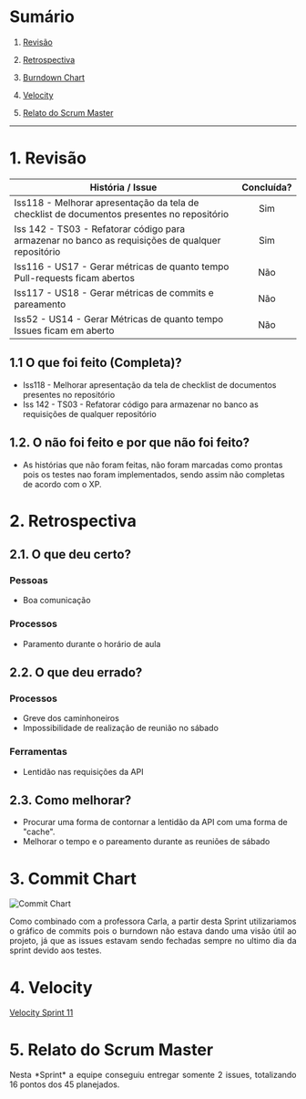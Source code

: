 # Sumário

1. [Revisão](#1-revisão)

2. [Retrospectiva](#2-retrospectiva)

3. [Burndown Chart](#3-burndown-chart)

4. [Velocity](#4-velocity)

5. [Relato do Scrum Master](#5-relato-do-scrum-master)

---

# 1. Revisão

| História / Issue | Concluída? |
| -------- | :----: |
| Iss118 - Melhorar apresentação da tela de checklist de documentos presentes no repositório | Sim |
| Iss 142 - TS03 - Refatorar código para armazenar no banco as requisições de qualquer repositório | Sim |
| Iss116 - US17 - Gerar métricas de quanto tempo Pull-requests ficam abertos | Não |
| Iss117 - US18 - Gerar métricas de commits e pareamento | Não |
| Iss52 - US14 - Gerar Métricas de quanto tempo Issues ficam em aberto | Não |

## 1.1 O que foi feito (Completa)?
 * Iss118 - Melhorar apresentação da tela de checklist de documentos presentes no repositório
 * Iss 142 - TS03 - Refatorar código para armazenar no banco as requisições de qualquer repositório

## 1.2. O não foi feito e por que não foi feito?
 * As histórias que não foram feitas, não foram marcadas como prontas pois os testes nao foram implementados, sendo assim não completas de acordo com o XP.


# 2. Retrospectiva

## 2.1. O que deu certo?  

### Pessoas
* Boa comunicação

### Processos
* Paramento durante o horário de aula 

<!-- ### Ferramentas
*  -->

## 2.2. O que deu errado? 

<!-- ### Pessoas
*  -->

### Processos
* Greve dos caminhoneiros
* Impossibilidade de realização de reunião no sábado

### Ferramentas
* Lentidão nas requisições da API


## 2.3. Como melhorar?
* Procurar uma forma de contornar a lentidão da API com uma forma de "cache".
* Melhorar o tempo e o pareamento durante as reuniões de sábado

# 3. Commit Chart
![Commit Chart](https://i.imgur.com/Vh17sOf.png)

<p align = "justify">Como combinado com a professora Carla, a partir desta Sprint utilizariamos o gráfico de commits pois o burndown não estava dando uma visão útil ao projeto, já que as issues estavam sendo fechadas sempre no ultimo dia da sprint devido aos testes.</p>



# 4. Velocity
<p align = "justify">

[Velocity Sprint 11](https://github.com/fga-gpp-mds/2018.1-Cardinals/graphs/commit-activity#reports?report=velocity&milestones:not=3406308,3406310,3423561)
</p>

# 5. Relato do Scrum Master
<p align = "justify">Nesta *Sprint* a equipe conseguiu entregar somente 2 issues, totalizando 16 pontos dos 45 planejados.</p>
